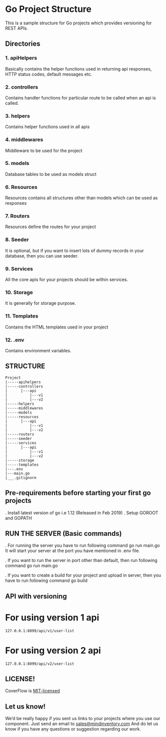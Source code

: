 # Go Project Structure
This is a sample structure for Go projects which provides versioning for REST APIs.

## Directories

### 1. apiHelpers
Basically contains the helper functions used in returning api responses, HTTP status codes, default messages etc.

### 2. controllers
Contains handler functions for particular route to be called when an api is called.

### 3. helpers
Contains helper functions used in all apis

### 4. middlewares
Middleware to be used for the project

### 5. models
Database tables to be used as models struct

### 6. Resources
Resources contains all structures other than models which can be used as responses

### 7. Routers
Resources define the routes for your project

### 8. Seeder
It is optional, but if you want to insert lots of dummy records in your database, then you can use seeder.

### 9. Services
All the core apis for your projects should be within services.

### 10. Storage
It is generally for storage purpose.

### 11. Templates
Contains the HTML templates used in your project

### 12. .env
Contains environment variables.


## STRUCTURE

```
Project
|-----apihelpers
|-----controllers
|      |---api
|          |---v1
|          |---v2
|-----helpers
|-----middlewares
|-----models
|-----resources
|      |---api
|          |---v1
|          |---v2
|-----routers
|-----seeder
|-----services
|      |---api
|          |---v1
|          |---v2
|-----storage
|-----templates
|---.env
|---main.go
|___.gitignore
```

## Pre-requirements before starting your first go projects

. Install latest version of go i.e 1.12 (Released in Feb 2019)
. Setup GOROOT and GOPATH

## RUN THE SERVER (Basic commands)

. For running the server you have to run following command
        go run main.go
  It will start your server at the port you have mentioned in .env file.
  
. If you want to run the server in port other than default, then run following command
        go run main.go <specific port>
        
. If you want to create a build for your project and upload in server, then you have to run following command
        go build
        
       
## API with versioning

# For using version 1 api
```127.0.0.1:8099/api/v1/user-list```

# For using version 2 api
```127.0.0.1:8099/api/v2/user-list```


## LICENSE!

CoverFlow is [MIT-licensed](https://github.com/mindinventory/Golang-Project-Structure/blob/master/LICENSE)

## Let us know!
We’d be really happy if you sent us links to your projects where you use our component. Just send an email to sales@mindinventory.com And do let us know if you have any questions or suggestion regarding our work.
